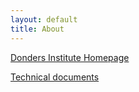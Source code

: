 ```yaml
---
layout: default
title: About
---
```

[Donders Institute Homepage](http://www.donders.ru.nl)

[Technical documents](https://radboud.atlassian.net/wiki/spaces/RDM)
